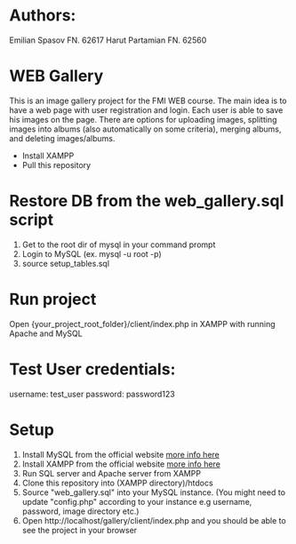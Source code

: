 # Authors:

Emilian Spasov FN. 62617
Harut Partamian FN. 62560

# WEB Gallery

This is an image gallery project for the FMI WEB course.
The main idea is to have a web page with user registration and login. Each user is able to save his images on the page.
There are options for uploading images, splitting images into albums (also automatically on some criteria), merging albums, and deleting images/albums.

- Install XAMPP
- Pull this repository

# Restore DB from the web_gallery.sql script

1. Get to the root dir of mysql in your command prompt
2. Login to MySQL (ex. mysql -u root -p)
3. source setup_tables.sql

# Run project

Open {your_project_root_folder}/client/index.php in XAMPP with running Apache and MySQL

# Test User credentials:

username: test_user
password: password123

# Setup

1. Install MySQL from the official website [more info here](https://dev.mysql.com/doc/refman/8.0/en/installing.html)
2. Install XAMPP from the official website [more info here](https://www.apachefriends.org/download.html)
3. Run SQL server and Apache server from XAMPP
4. Clone this repository into (XAMPP directory)/htdocs
5. Source "web_gallery.sql" into your MySQL instance. (You might need to update "config.php" according to your instance e.g username, password, image directory etc.)
6. Open http://localhost/gallery/client/index.php and you should be able to see the project in your browser